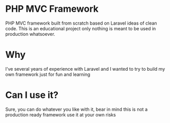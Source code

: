# PHP MVC Framework

PHP MVC framework built from scratch based on Laravel ideas of clean code. This is an educational project only nothing is meant to be used in production whatsoever.

# Why

I've several years of experience with Laravel and I wanted to try to build my own framework just for fun and learning

# Can I use it?

Sure, you can do whatever you like with it, bear in mind this is not a production ready framework use it at your own risks

